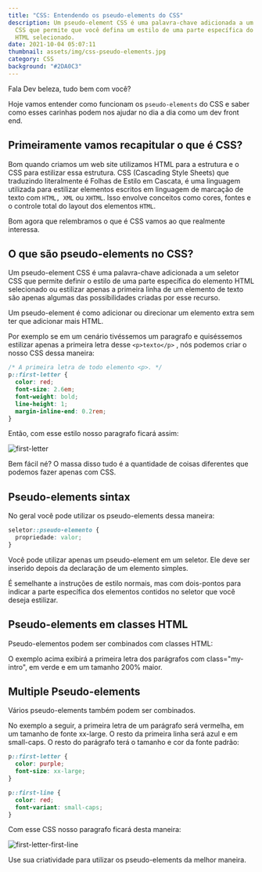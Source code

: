 ```yaml
---
title: "CSS: Entendendo os pseudo-elements do CSS"
description: Um pseudo-element CSS é uma palavra-chave adicionada a um seletor
  CSS que permite que você defina um estilo de uma parte específica do elemento
  HTML selecionado.
date: 2021-10-04 05:07:11
thumbnail: assets/img/css-pseudo-elements.jpg
category: CSS
background: "#2DA0C3"
---
```

Fala Dev beleza, tudo bem com você?

Hoje vamos entender como funcionam os `pseudo-elements` do CSS e saber como esses carinhas podem nos ajudar no dia a dia como um dev front end. 

## Primeiramente vamos recapitular o que é CSS?

Bom quando criamos um web site utilizamos HTML para a estrutura e o CSS para estilizar essa estrutura. CSS (Cascading Style Sheets) que traduzindo literalmente é Folhas de Estilo em Cascata, é uma linguagem utilizada para estilizar elementos escritos em linguagem de marcação de texto com `HTML, XML` ou `XHTML`. Isso envolve conceitos como cores, fontes e o controle total do layout dos elementos `HTML`.

Bom agora que relembramos o que é CSS vamos ao que realmente interessa.

## O que são pseudo-elements no CSS?

Um pseudo-element CSS é uma palavra-chave adicionada a um seletor CSS que permite definir o estilo de uma parte específica do elemento HTML selecionado ou estilizar apenas a primeira linha de um elemento de texto são apenas algumas das possibilidades criadas por esse recurso.

Um pseudo-element é como adicionar ou direcionar um elemento extra sem ter que adicionar mais HTML.

Por exemplo se em um cenário tivéssemos um paragrafo e quiséssemos estilizar apenas a primeira letra desse `<p>texto</p>` , nós podemos criar o nosso CSS dessa maneira:

```css
/* A primeira letra de todo elemento <p>. */
p::first-letter {
  color: red;
  font-size: 2.6em;
  font-weight: bold;
  line-height: 1;
  margin-inline-end: 0.2rem;
}
```

Então, com esse estilo nosso paragrafo ficará assim:

![first-letter](assets/img/capturar.png "first-letter")

Bem fácil né? O massa disso tudo é a quantidade de coisas diferentes que podemos fazer apenas com CSS.

## Pseudo-elements sintax

No geral você pode utilizar os pseudo-elements dessa maneira:

```css
seletor::pseudo-elemento {
  propriedade: valor;
}
```

Você pode utilizar apenas um pseudo-element em um seletor. Ele deve ser inserido depois da declaração de um elemento simples.

É semelhante a instruções de estilo normais, mas com dois-pontos para indicar a parte específica dos elementos contidos no seletor que você deseja estilizar.

## Pseudo-elements em classes HTML

Pseudo-elementos podem ser combinados com classes HTML: 



O exemplo acima exibirá a primeira letra dos parágrafos com class="my-intro", em verde e em um tamanho 200% maior.

## Multiple Pseudo-elements

Vários pseudo-elements também podem ser combinados.

No exemplo a seguir, a primeira letra de um parágrafo será vermelha, em um tamanho de fonte xx-large. O resto da primeira linha será azul e em small-caps. O resto do parágrafo terá o tamanho e cor da fonte padrão:

```css
p::first-letter {
  color: purple;
  font-size: xx-large;
}

p::first-line {
  color: red;
  font-variant: small-caps;
}
```

Com esse CSS nosso paragrafo ficará desta maneira:

![first-letter-first-line](assets/img/first-letter-first-line.png "first-letter-first-line")

Use sua criatividade para utilizar os pseudo-elements da melhor maneira.